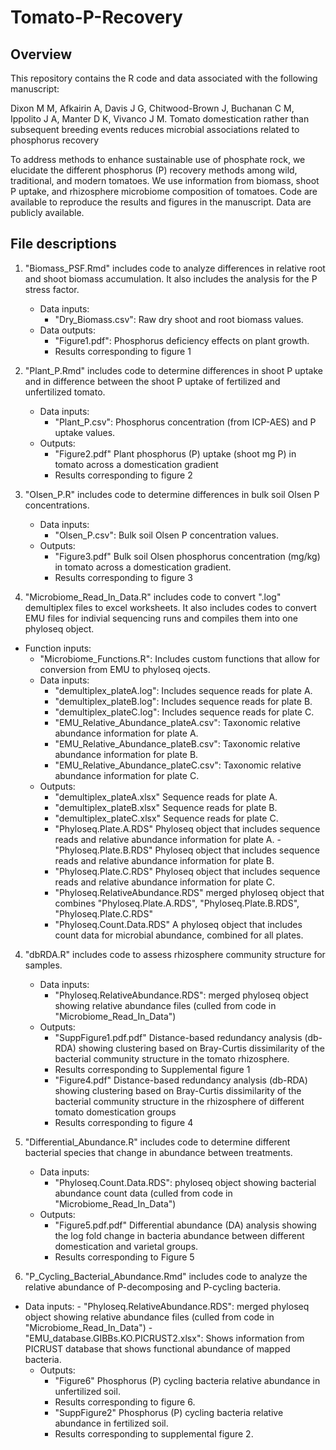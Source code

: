 # Tomato-P-Recovery


## Overview

This repository contains the R code and data associated with the following manuscript:

Dixon M M, Afkairin A, Davis J G, Chitwood-Brown J, Buchanan C M, Ippolito J A, Manter D K, Vivanco J M. Tomato domestication rather than subsequent breeding events reduces microbial associations related to phosphorus recovery  

To address methods to enhance sustainable use of phosphate rock, we elucidate the different phosphorus (P) recovery methods among wild, traditional, and modern tomatoes. We use information from biomass, shoot P uptake, and rhizosphere microbiome composition of tomatoes. Code are available to reproduce the results and figures in the manuscript. Data are publicly available. 


## File descriptions

1. "Biomass_PSF.Rmd" includes code to analyze differences in relative root and shoot biomass accumulation. It also includes the analysis for the P stress factor. 
	- Data inputs:  
		- "Dry_Biomass.csv": Raw dry shoot and root biomass values.       
	- Data outputs:  
		- "Figure1.pdf": Phosphorus deficiency effects on plant growth. 
		- Results corresponding to figure 1

2. "Plant_P.Rmd" includes code to determine differences in shoot P uptake and in difference between the shoot P uptake of fertilized and unfertilized tomato.  
	- Data inputs:  
		- "Plant_P.csv": Phosphorus concentration (from ICP-AES) and P uptake values.  
	- Outputs: 
		- "Figure2.pdf" Plant phosphorus (P) uptake (shoot mg P) in tomato across a domestication gradient
		- Results corresponding to figure 2

3. "Olsen_P.R" includes code to determine differences in bulk soil Olsen P concentrations. 
	- Data inputs:  
		- "Olsen_P.csv": Bulk soil Olsen P concentration values.  
	- Outputs:  
		- "Figure3.pdf" Bulk soil Olsen phosphorus concentration (mg/kg) in tomato across a domestication gradient. 
		- Results corresponding to figure 3
		
4. "Microbiome_Read_In_Data.R" includes code to convert ".log" demultiplex files to excel worksheets. It also includes codes to convert EMU files for indivial sequencing runs and compiles them into one phyloseq object. 
  - Function inputs:
    - "Microbiome_Functions.R": Includes custom functions that allow for conversion from EMU to phyloseq ojects.
	- Data inputs:  
		- "demultiplex_plateA.log": Includes sequence reads for plate A.  
		- "demultiplex_plateB.log": Includes sequence reads for plate B.  
		- "demultiplex_plateC.log": Includes sequence reads for plate C.  
		- "EMU_Relative_Abundance_plateA.csv": Taxonomic relative abundance information for plate A.
		- "EMU_Relative_Abundance_plateB.csv": Taxonomic relative abundance information for plate B.
		- "EMU_Relative_Abundance_plateC.csv": Taxonomic relative abundance information for plate C.
	- Outputs:  
		- "demultiplex_plateA.xlsx" Sequence reads for plate A. 
		- "demultiplex_plateB.xlsx" Sequence reads for plate B. 
		- "demultiplex_plateC.xlsx" Sequence reads for plate C.
		- "Phyloseq.Plate.A.RDS" Phyloseq object that includes sequence reads and relative abundance information for plate A.
				- "Phyloseq.Plate.B.RDS" Phyloseq object that includes sequence reads and relative abundance information for plate B.
		- "Phyloseq.Plate.C.RDS" Phyloseq object that includes sequence reads and relative abundance information for plate C.
		- "Phyloseq.RelativeAbundance.RDS" merged phyloseq object that combines "Phyloseq.Plate.A.RDS", "Phyloseq.Plate.B.RDS", "Phyloseq.Plate.C.RDS"
		- "Phyloseq.Count.Data.RDS" A phyloseq object that includes count data for microbial abundance, combined for all plates.

4. "dbRDA.R" includes code to assess rhizosphere community structure for samples. 
	- Data inputs:  
		- "Phyloseq.RelativeAbundance.RDS": merged phyloseq object showing relative abundance files (culled from code in "Microbiome_Read_In_Data")
	- Outputs:  
		- "SuppFigure1.pdf.pdf" Distance-based redundancy analysis (db-RDA) showing clustering based on Bray-Curtis dissimilarity of the bacterial community structure in the tomato rhizosphere. 
		- Results corresponding to Supplemental figure 1
		- "Figure4.pdf" Distance-based redundancy analysis (db-RDA) showing clustering based on Bray-Curtis dissimilarity of the bacterial community structure in the rhizosphere of different tomato domestication groups
		- Results corresponding to figure 4
		
5. "Differential_Abundance.R" includes code to determine different bacterial species that change in abundance between treatments.
	- Data inputs:  
		- "Phyloseq.Count.Data.RDS": phyloseq object showing bacterial abundance count data (culled from code in "Microbiome_Read_In_Data")
	- Outputs:  
		- "Figure5.pdf.pdf" Differential abundance (DA) analysis showing the log fold change in bacteria abundance between different domestication and varietal groups. 
		- Results corresponding to Figure 5

6. "P_Cycling_Bacterial_Abundance.Rmd" includes code to analyze the relative abundance of P-decomposing and P-cycling bacteria.
  - Data inputs:
		- "Phyloseq.RelativeAbundance.RDS": merged phyloseq object showing relative abundance files (culled from code in "Microbiome_Read_In_Data")
		- "EMU_database.GIBBs.KO.PICRUST2.xlsx": Shows information from PICRUST database that shows functional abundance of mapped bacteria.
	- Outputs:  
	  - "Figure6" Phosphorus (P) cycling bacteria relative abundance in unfertilized soil. 
	  - Results corresponding to figure 6.
	  - "SuppFigure2" Phosphorus (P) cycling bacteria relative abundance in fertilized soil. 
	  - Results corresponding to supplemental figure 2.